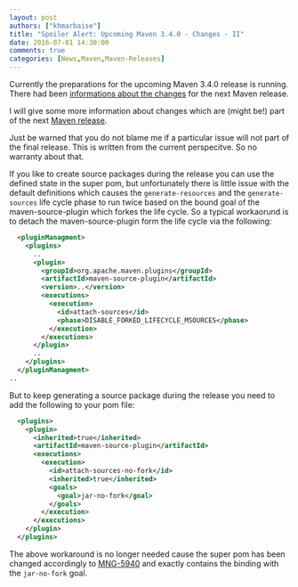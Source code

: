 ```yaml
---
layout: post
authors: ["khmarbaise"]
title: "Spoiler Alert: Upcoming Maven 3.4.0 - Changes - II"
date: 2016-07-01 14:30:00
comments: true
categories: [News,Maven,Maven-Releases]
---
```

Currently the preparations for the upcoming Maven 3.4.0 release is running. 
There had been [informations about the changes][change-1] for the next Maven 
release.

I will give some more information about changes which are (might be!) part of
the next [Maven release][jira-issues].

Just be warned that you do not blame me if a particular issue will not part of the final release.
This is written from the current perspecitve. So no warranty about that. 

If you like to create source packages during the release you can use the defined state
in the super pom, but unfortunately there is little issue with the default
definitions which causes the `generate-resources` and the `generate-sources` life
cycle phase to run twice based on the bound goal of the maven-source-plugin which
forkes the life cycle. So a typical workaorund is to detach the maven-source-plugin 
form the life cycle via the following:


``` xml
  <pluginManagment>
    <plugins>
      ..
      <plugin>
        <groupId>org.apache.maven.plugins</groupId>
        <artifactId>maven-source-plugin</artifactId>
        <version>..</version>
        <executions>
          <execution>
            <id>attach-sources</id>
            <phase>DISABLE_FORKED_LIFECYCLE_MSOURCES</phase>
          </execution>
        </executions>
      </plugin>
      ..
    </plugins> 
  </pluginManagment>
..
```

But to keep generating a source package during the release you need to add
the following to your pom file:

``` xml
  <plugins>
    <plugin>
      <inherited>true</inherited>
      <artifactId>maven-source-plugin</artifactId>
      <executions>
        <execution>
          <id>attach-sources-no-fork</id>
          <inherited>true</inherited>
          <goals>
            <goal>jar-no-fork</goal>
          </goals>
        </execution>
      </executions>
    </plugin>
  </plugins>
```

The above workaround is no longer needed cause the super pom has been changed
accordingly to [MNG-5940][MNG-5940] and exactly contains the binding with the
`jar-no-fork` goal.


[jira-issues]: https://issues.apache.org/jira/secure/ReleaseNote.jspa?projectId=12316922&version=12333545
[change-1]: https://twitter.com/khmarbaise/status/747046718798200833
[MNG-5940]: https://issues.apache.org/jira/browse/MNG-5940
